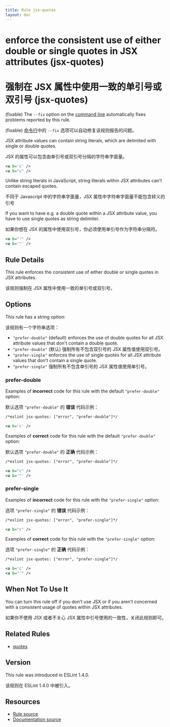 ```yaml
---
title: Rule jsx-quotes
layout: doc
---
```

<!-- Note: No pull requests accepted for this file. See README.md in the root directory for details. -->

# enforce the consistent use of either double or single quotes in JSX attributes (jsx-quotes)

# 强制在 JSX 属性中使用一致的单引号或双引号 (jsx-quotes)

(fixable) The `--fix` option on the [command line](../user-guide/command-line-interface#fix) automatically fixes problems reported by this rule.

(fixable) [命令行](../user-guide/command-line-interface#fix)中的 `--fix` 选项可以自动修复该规则报告的问题。

JSX attribute values can contain string literals, which are delimited with single or double quotes.

JSX 的属性可以包含由单引号或双引号分隔的字符串字面量。

```xml
<a b='c' />
<a b="c" />
```

Unlike string literals in JavaScript, string literals within JSX attributes can’t contain escaped quotes.

不同于 Javascript 中的字符串字面量，JSX 属性中字符串字面量不能包含转义的引号

If you want to have e.g. a double quote within a JSX attribute value, you have to use single quotes as string delimiter.

如果你想在 JSX 的属性中使用双引号，你必须使用单引号作为字符串分隔符。

```xml
<a b="'" />
<a b='"' />
```

## Rule Details

This rule enforces the consistent use of either double or single quotes in JSX attributes.

该规则强制在 JSX 属性中使用一致的单引号或双引号。

## Options

This rule has a string option:

该规则有一个字符串选项：

* `"prefer-double"` (default) enforces the use of double quotes for all JSX attribute values that don't contain a double quote.
* `"prefer-double"` (默认) 强制所有不包含双引号的 JSX 属性值使用双引号。
* `"prefer-single"` enforces the use of single quotes for all JSX attribute values that don’t contain a single quote.
* `"prefer-single"` 强制所有不包含单引号的 JSX 属性值使用单引号。

### prefer-double

Examples of **incorrect** code for this rule with the default `"prefer-double"` option:

默认选项 `"prefer-double"` 的 **错误** 代码示例：

```xml
/*eslint jsx-quotes: ["error", "prefer-double"]*/

<a b='c' />
```

Examples of **correct** code for this rule with the default `"prefer-double"` option:

默认选项 `"prefer-double"` 的 **正确** 代码示例：

```xml
/*eslint jsx-quotes: ["error", "prefer-double"]*/

<a b="c" />
<a b='"' />
```

### prefer-single

Examples of **incorrect** code for this rule with the `"prefer-single"` option:

选项 `"prefer-single"` 的 **错误** 代码示例：

```xml
/*eslint jsx-quotes: ["error", "prefer-single"]*/

<a b="c" />
```

Examples of **correct** code for this rule with the `"prefer-single"` option:

选项 `"prefer-single"` 的 **正确** 代码示例：

```xml
/*eslint jsx-quotes: ["error", "prefer-single"]*/

<a b='c' />
<a b="'" />
```

## When Not To Use It

You can turn this rule off if you don’t use JSX or if you aren’t concerned with a consistent usage of quotes within JSX attributes.

如果你不使用 JSX 或者不关心 JSX 属性中引号使用的一致性，关闭此规则即可。

## Related Rules

* [quotes](quotes)

## Version

This rule was introduced in ESLint 1.4.0.

该规则在 ESLint 1.4.0 中被引入。

## Resources

* [Rule source](https://github.com/eslint/eslint/tree/master/lib/rules/jsx-quotes.js)
* [Documentation source](https://github.com/eslint/eslint/tree/master/docs/rules/jsx-quotes.md)
